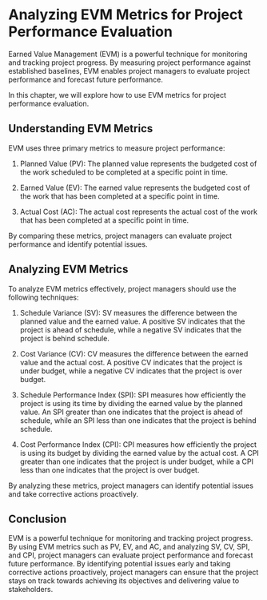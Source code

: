 # Analyzing EVM Metrics for Project Performance Evaluation

Earned Value Management (EVM) is a powerful technique for monitoring and tracking project progress. By measuring project performance against established baselines, EVM enables project managers to evaluate project performance and forecast future performance.

In this chapter, we will explore how to use EVM metrics for project performance evaluation.

Understanding EVM Metrics
-------------------------

EVM uses three primary metrics to measure project performance:

1. Planned Value (PV): The planned value represents the budgeted cost of the work scheduled to be completed at a specific point in time.

2. Earned Value (EV): The earned value represents the budgeted cost of the work that has been completed at a specific point in time.

3. Actual Cost (AC): The actual cost represents the actual cost of the work that has been completed at a specific point in time.

By comparing these metrics, project managers can evaluate project performance and identify potential issues.

Analyzing EVM Metrics
---------------------

To analyze EVM metrics effectively, project managers should use the following techniques:

1. Schedule Variance (SV): SV measures the difference between the planned value and the earned value. A positive SV indicates that the project is ahead of schedule, while a negative SV indicates that the project is behind schedule.

2. Cost Variance (CV): CV measures the difference between the earned value and the actual cost. A positive CV indicates that the project is under budget, while a negative CV indicates that the project is over budget.

3. Schedule Performance Index (SPI): SPI measures how efficiently the project is using its time by dividing the earned value by the planned value. An SPI greater than one indicates that the project is ahead of schedule, while an SPI less than one indicates that the project is behind schedule.

4. Cost Performance Index (CPI): CPI measures how efficiently the project is using its budget by dividing the earned value by the actual cost. A CPI greater than one indicates that the project is under budget, while a CPI less than one indicates that the project is over budget.

By analyzing these metrics, project managers can identify potential issues and take corrective actions proactively.

Conclusion
----------

EVM is a powerful technique for monitoring and tracking project progress. By using EVM metrics such as PV, EV, and AC, and analyzing SV, CV, SPI, and CPI, project managers can evaluate project performance and forecast future performance. By identifying potential issues early and taking corrective actions proactively, project managers can ensure that the project stays on track towards achieving its objectives and delivering value to stakeholders.
